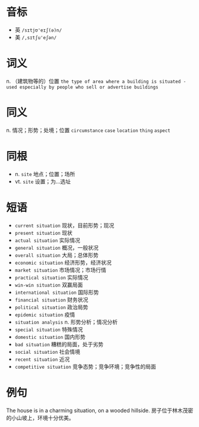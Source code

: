 # 音标

- 英 `/sɪtjʊ'eɪʃ(ə)n/`
- 美 `/,sɪtʃu'eʃən/`

# 词义

n. （建筑物等的）位置
`the type of area where a building is situated - used especially by people who sell or advertise buildings`

# 同义

n. 情况；形势；处境；位置
`circumstance` `case` `location` `thing` `aspect`

# 同根

- n. `site` 地点；位置；场所
- vt. `site` 设置；为…选址

# 短语

- `current situation` 现状，目前形势；现况
- `present situation` 现状
- `actual situation` 实际情况
- `general situation` 概况，一般状况
- `overall situation` 大局；总体形势
- `economic situation` 经济形势，经济状况
- `market situation` 市场情况；市场行情
- `practical situation` 实际情况
- `win-win situation` 双赢局面
- `international situation` 国际形势
- `financial situation` 财务状况
- `political situation` 政治局势
- `epidemic situation` 疫情
- `situation analysis` n. 形势分析；情况分析
- `special situation` 特殊情况
- `domestic situation` 国内形势
- `bad situation` 糟糕的局面，处于劣势
- `social situation` 社会情境
- `recent situation` 近况
- `competitive situation` 竞争态势；竞争环境；竞争性的局面

# 例句

The house is in a charming situation, on a wooded hillside.
房子位于林木茂密的小山坡上，环境十分优美。


